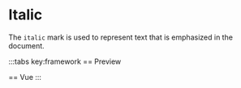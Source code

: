 # Italic

The `italic` mark is used to represent text that is emphasized in the document.

<script setup>
import { ExamplePlaygroundLazy } from '../../components/example-playground-lazy'
import App from '../../components/vue-italic/App.vue'
</script>

:::tabs key:framework
== Preview

<div class="p-2"><App/></div>
== Vue
<ExamplePlaygroundLazy example="vue-italic" />
:::

